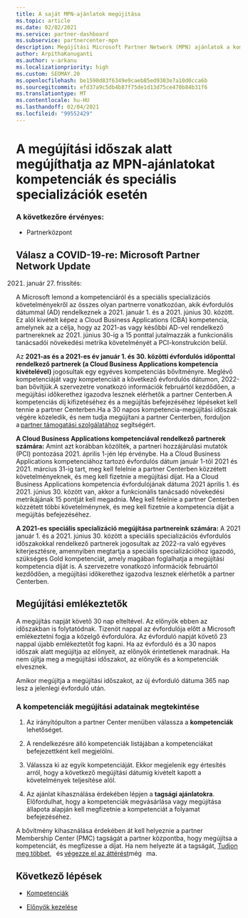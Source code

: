 ```yaml
---
title: A saját MPN-ajánlatok megújítása
ms.topic: article
ms.date: 02/02/2021
ms.service: partner-dashboard
ms.subservice: partnercenter-mpn
description: Megújítási Microsoft Partner Network (MPN) ajánlatok a kompetenciák és a speciális szakosodások számára – a megújítási időszak megkezdi a vásárlási dátum és egy nap évfordulóját.
author: ArpithaKanuganti
ms.author: v-arkanu
ms.localizationpriority: high
ms.custom: SEOMAY.20
ms.openlocfilehash: be1590d83f6349e9caeb85ed9303e7a10d0cca6b
ms.sourcegitcommit: efd37a9c5db4b87f75de1d13d75ce470b84b31f6
ms.translationtype: MT
ms.contentlocale: hu-HU
ms.lasthandoff: 02/04/2021
ms.locfileid: "99552429"
---
```

# <a name="renew-your-mpn-offers-for-competencies-and-advanced-specializations-during-the-renewal-window"></a>A megújítási időszak alatt megújíthatja az MPN-ajánlatokat kompetenciák és speciális specializációk esetén

### <a name="applies-to"></a>A következőre érvényes:

- Partnerközpont

## <a name="responding-to-covid-19-microsoft-partner-network-update"></a>Válasz a COVID-19-re: Microsoft Partner Network Update

2021. január 27. frissítés:  

A Microsoft lemond a kompetenciáról és a speciális specializációs követelményekről az összes olyan partnerre vonatkozóan, akik évfordulós dátummal (AD) rendelkeznek a 2021. január 1. és a 2021. június 30. között. Ez alól kivételt képez a Cloud Business Applications (CBA) kompetencia, amelynek az a célja, hogy az 2021-as vagy későbbi AD-vel rendelkező partnereknek az 2021. június 30-ig a 15 ponttal jutalmazzák a funkcionális tanácsadói növekedési metrika követelményét a PCI-konstrukción belül.  

Az **2021-as és a 2021-es év január 1. és 30. közötti évfordulós időponttal rendelkező partnerek (a Cloud Business Applications kompetencia kivételével)** jogosultak egy egyéves kompetenciás bővítményre. Meglévő kompetenciáját vagy kompetenciáit a következő évfordulós dátumon, 2022-ban bővítjük.A szervezetre vonatkozó információk februártól kezdődően, a megújítási időkerethez igazodva lesznek elérhetők a partner Centerben.A kompetenciás díj kifizetéséhez és a megújítás befejezéséhez lépéseket kell tennie a partner Centerben.Ha a 30 napos kompetencia-megújítási időszak végére közeledik, és nem tudja megújítani a partner Centerben, forduljon a [partner támogatási szolgálatához](https://partner.microsoft.com/support) segítségért.  

**A Cloud Business Applications kompetenciával rendelkező partnerek számára:** Amint azt korábban közölték, a partneri hozzájárulási mutatók (PCI) pontozása 2021. április 1-jén lép érvénybe. Ha a Cloud Business Applications kompetenciához tartozó évfordulós dátum január 1-től 2021 és 2021. március 31-ig tart, meg kell felelnie a partner Centerben közzétett követelményeknek, és meg kell fizetnie a megújítási díjat. Ha a Cloud Business Applications kompetencia évfordulójának dátuma 2021 április 1. és 2021. június 30. között van, akkor a funkcionális tanácsadó növekedési metrikájának 15 pontját kell megadnia. Meg kell felelnie a partner Centerben közzétett többi követelménynek, és meg kell fizetnie a kompetencia díját a megújítás befejezéséhez.  

**A 2021-es speciális specializáció megújítása partnereink számára:** A 2021 január 1. és a 2021. június 30. között a speciális specializációs évfordulós időszakokkal rendelkező partnerek jogosultak az 2022-ra való egyéves kiterjesztésre, amennyiben megtartja a speciális specializációhoz igazodó, szükséges Gold kompetenciát, amely magában foglalhatja a megújítási kompetencia díját is. A szervezetre vonatkozó információk februártól kezdődően, a megújítási időkerethez igazodva lesznek elérhetők a partner Centerben.  

## <a name="renewal-reminders"></a>Megújítási emlékeztetők

A megújítás napját követő 30 nap elteltével. Az előnyök ebben az időszakban is folytatódnak. Tizenöt nappal az évfordulója előtt a Microsoft emlékeztetni fogja a közelgő évfordulóra. Az évforduló napját követő 23 nappal újabb emlékeztetőt fog kapni. Ha az évforduló és a 30 napos időszak alatt megújítja az előnyeit, az előnyök érintetlenek maradnak. Ha nem újítja meg a megújítási időszakot, az előnyök és a kompetenciák elvesznek.

Amikor megújítja a megújítási időszakot, az új évforduló dátuma 365 nap lesz a jelenlegi évforduló után.

### <a name="how-to-view-competency-renewal-information"></a>A kompetenciák megújítási adatainak megtekintése

1. Az irányítópulton a partner Center menüben válassza a **kompetenciák** lehetőséget.  

2. A rendelkezésre álló kompetenciák listájában a kompetenciákat befejezettként kell megjelölni.  

3. Válassza ki az egyik kompetenciáját. Ekkor megjelenik egy értesítés arról, hogy a következő megújítási dátumig kivételt kapott a követelmények teljesítése alól.

4. Az ajánlat kihasználása érdekében lépjen a **tagsági ajánlatokra**. Előfordulhat, hogy a kompetenciák megvásárlása vagy megújítása állapota alapján kell megfizetnie a kompetenciát a folyamat befejezéséhez.

A bővítmény kihasználása érdekében át kell helyeznie a partner Membership Center (PMC) tagságát a partner központba, hogy megújítsa a kompetenciát, és megfizesse a díjat. Ha nem helyezte át a tagságát, [Tudjon meg többet](prepare-pmc-pc-migration.md),   és [végezze el az áttérést](https://partners.microsoft.com/partnerprogram/Welcome.aspx)még   ma.  

## <a name="next-steps"></a>Következő lépések

- [Kompetenciák](learn-about-competencies.md)

- [Előnyök kezelése](manage-your-partner-network-benefits.md)

